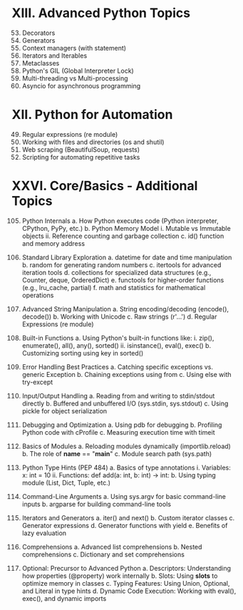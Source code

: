 # XIII. Advanced Python Topics
53. Decorators
54. Generators
55. Context managers (with statement)
56. Iterators and Iterables
57. Metaclasses
58. Python's GIL (Global Interpreter Lock)
59. Multi-threading vs Multi-processing
60. Asyncio for asynchronous programming

# XII. Python for Automation
49. Regular expressions (re module)
50. Working with files and directories (os and shutil)
51. Web scraping (BeautifulSoup, requests)
52. Scripting for automating repetitive tasks



# XXVI.  Core/Basics - Additional Topics

105. Python Internals
    a. How Python executes code (Python interpreter, CPython, PyPy, etc.)
    b. Python Memory Model
        i. Mutable vs Immutable objects
        ii. Reference counting and garbage collection
    c. id() function and memory address

106. Standard Library Exploration
    a. datetime for date and time manipulation
    b. random for generating random numbers
    c. itertools for advanced iteration tools
    d. collections for specialized data structures (e.g., Counter, deque, OrderedDict)
    e. functools for higher-order functions (e.g., lru_cache, partial)
    f. math and statistics for mathematical operations

107. Advanced String Manipulation
    a. String encoding/decoding (encode(), decode())
    b. Working with Unicode
    c. Raw strings (r'...')
    d. Regular Expressions (re module)

108. Built-in Functions
    a. Using Python's built-in functions like:
        i. zip(), enumerate(), all(), any(), sorted()
        ii. isinstance(), eval(), exec()
    b. Customizing sorting using key in sorted()

109. Error Handling Best Practices
    a. Catching specific exceptions vs. generic Exception
    b. Chaining exceptions using from
    c. Using else with try-except

110. Input/Output Handling
    a. Reading from and writing to stdin/stdout directly
    b. Buffered and unbuffered I/O (sys.stdin, sys.stdout)
    c. Using pickle for object serialization

111. Debugging and Optimization
    a. Using pdb for debugging
    b. Profiling Python code with cProfile
    c. Measuring execution time with timeit

112. Basics of Modules
    a. Reloading modules dynamically (importlib.reload)
    b. The role of __name__ == "__main__"
    c. Module search path (sys.path)

113. Python Type Hints (PEP 484)
    a. Basics of type annotations
        i. Variables: x: int = 10
        ii. Functions: def add(a: int, b: int) -> int:
    b. Using typing module (List, Dict, Tuple, etc.)

114. Command-Line Arguments
    a. Using sys.argv for basic command-line inputs
    b. argparse for building command-line tools

115. Iterators and Generators
    a. iter() and next()
    b. Custom iterator classes
    c. Generator expressions
    d. Generator functions with yield
    e. Benefits of lazy evaluation

116. Comprehensions
    a. Advanced list comprehensions
    b. Nested comprehensions
    c. Dictionary and set comprehensions

117. Optional: Precursor to Advanced Python
    a. Descriptors: Understanding how properties (@property) work internally
    b. Slots: Using __slots__ to optimize memory in classes
    c. Typing Features: Using Union, Optional, and Literal in type hints
    d. Dynamic Code Execution: Working with eval(), exec(), and dynamic imports
